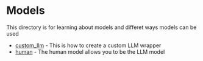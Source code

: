 # Models

This directory is for learning about models and differet ways models can be used

* [custom_llm](custom_llm) - This is how to create a custom LLM wrapper
* [human](human) - The human model allows you to be the LLM model